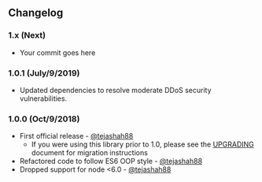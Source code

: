 ## Changelog

### 1.x (Next)
* Your commit goes here

### 1.0.1 (July/9/2019)
* Updated dependencies to resolve moderate DDoS security vulnerabilities.

### 1.0.0 (Oct/9/2018)

* First official release - [@tejashah88](https://github.com/tejashah88)
  * If you were using this library prior to 1.0, please see the [UPGRADING](UPGRADING.md) document for migration instructions
* Refactored code to follow ES6 OOP style - [@tejashah88](https://github.com/tejashah88)
* Dropped support for node <6.0 - [@tejashah88](https://github.com/tejashah88)
